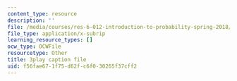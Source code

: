 ```yaml
---
content_type: resource
description: ''
file: /media/courses/res-6-012-introduction-to-probability-spring-2018/f56fae671f75d62fc6f030265f37cff2_mKcWk_DmS7M.srt
file_type: application/x-subrip
learning_resource_types: []
ocw_type: OCWFile
resourcetype: Other
title: 3play caption file
uid: f56fae67-1f75-d62f-c6f0-30265f37cff2
---
```

